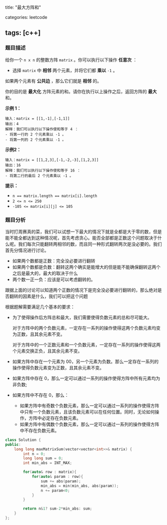 title: "最大方阵和"

categories: leetcode

tags: [c++]
---
### 题目描述

给你一个 `n x n` 的整数方阵 `matrix` 。你可以执行以下操作 **任意次** ：

- 选择 `matrix` 中 **相邻** 两个元素，并将它们都 **乘以** `-1` 。

如果两个元素有 **公共边** ，那么它们就是 **相邻** 的。

你的目的是 **最大化** 方阵元素的和。请你在执行以上操作之后，返回方阵的 **最大** 和。

 **示例 1：**

~~~
输入：matrix = [[1,-1],[-1,1]]
输出：4
解释：我们可以执行以下操作使和等于 4 ：
- 将第一行的 2 个元素乘以 -1 。
- 将第一列的 2 个元素乘以 -1 。
~~~

**示例2：**

```
输入：matrix = [[1,2,3],[-1,-2,-3],[1,2,3]]
输出：16
解释：我们可以执行以下操作使和等于 16 ：
- 将第二行的最后 2 个元素乘以 -1 。
```

**提示：**

- `n == matrix.length == matrix[i].length`
- `2 <= n <= 250`
- `-105 <= matrix[i][j] <= 105`

### 题目分析

当时打周赛真的菜，我们可以试想一下最大的情况下就是全都是大于零的数，但是能不能全都达到这种情况呢，首先考虑贪心。能否全部都是正数这个问题取决于什么呢。我们每次只能翻转两相邻的数，而且同一种形式翻转两次是没必要的。我们首先分情况进行讨论。

* 如果两个数都是正数：完全没必要进行翻转
* 如果两个数都是负数：翻转这两个确实是能增大的但是能不能确保翻转这两个之后是最大的，最大的取决于什么
* 两个数一正一负：应该是可以考虑翻转的。

跟据上面的讨论可以知道两个正数的情况下是完全没必要进行翻转的，那么绝对是否翻转的因素是什么，我们可以把这个问题

根据题解需要满足几个基本的要求：

* 为了使得操作后方阵总和最大，我们需要使得负数元素的总和尽可能大。

  对于方阵中的两个负数元素，一定存在一系列的操作使得这两个负数元素均变为正数，且其余元素不变。

  对于方阵中的一个正数元素和一个负数元素，一定存在一系列的操作使得这两个元素交换正负，且其余元素不变。

* 如果方阵中存在一个元素为 00，另一个元素为负数。那么一定存在一系列的操作使得负数元素变为正数，且其余元素不变。

* 如果方阵中存在 0，那么一定可以通过一系列的操作使得方阵中所有元素均为非负数;

* 如果方阵中不存在 0，那么：

  * 如果方阵中有奇数个负数元素，那么一定可以通过一系列的操作使得方阵中只有一个负数元素，且该负数元素可以在任何位置。同时，无论如何操作，方阵中必定存在负数元素。
  * 如果方阵中有偶数个负数元素，那么一定可以通过一系列的操作使得方阵中不存在负数元素。

~~~c++
class Solution {
public:
    long long maxMatrixSum(vector<vector<int>>& matrix) {
        int n = 0;
        long long sum = 0;
        int min_abs = INT_MAX;

        for(auto& row : matrix){
            for(auto& param : row){
                sum += abs(param);
                min_abs = min(min_abs, abs(param));
                n += param<0;
            }
        }

        return n&1? sum-2*min_abs: sum;
    }
};
~~~

